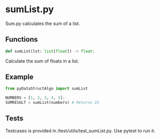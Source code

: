 # sumList.py

Sum.py calculates the sum of a list.

## Functions

```python
def sumList(lst: list[float]) -> float:
```

Calculate the sum of floats in a list.

## Example

```python
from pyDataStructAlgo import sumList

NUMBERS = [1, 2, 3, 4, 5];
SUMRESULT = sumList(numbers) # Returns 15
```

## Tests

Testcases is provided in /test/utils/test_sumList.py. Use pytest to run it.
